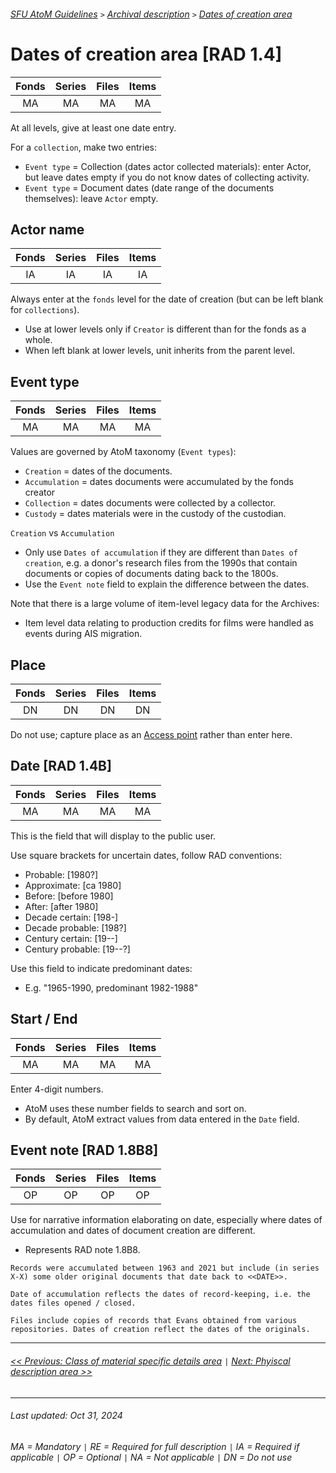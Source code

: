 ###### [SFU AtoM Guidelines](../README.md) `>` [Archival description](overview.md) `>` [Dates of creation area](overview.md#dates-of-creation-area)

# Dates of creation area [RAD 1.4]
| Fonds 	| Series 	| Files 	| Items 	|
|:-----:	|:------:	|:-----:	|:-----:	|
|   MA    |   MA    |   MA  	|   MA  	|

At all levels, give at least one date entry.

For a `collection`, make two entries:
- `Event type` = Collection (dates actor collected materials): enter Actor, but leave dates empty if you do not know dates of collecting activity.
- `Event type` = Document dates (date range of the documents themselves): leave `Actor` empty.

## Actor name
| Fonds 	| Series 	| Files 	| Items 	|
|:-----:	|:------:	|:-----:	|:-----:	|
|   IA    |   IA    |   IA  	|   IA  	|

Always enter at the `fonds` level for the date of creation (but can be left blank for `collections`).
- Use at lower levels only if `Creator` is different than for the fonds as a whole.
- When left blank at lower levels, unit inherits from the parent level.

## Event type
| Fonds 	| Series 	| Files 	| Items 	|
|:-----:	|:------:	|:-----:	|:-----:	|
|   MA    |   MA    |   MA  	|   MA  	|

Values are governed by AtoM taxonomy (`Event types`):
- `Creation` = dates of the documents.
- `Accumulation` = dates documents were accumulated by the fonds creator
- `Collection` = dates documents were collected by a collector.
- `Custody` = dates materials were in the custody of the custodian.

`Creation` vs `Accumulation`
- Only use `Dates of accumulation` if they are different than `Dates of creation`, e.g. a donor's research files from the 1990s that contain documents or copies of documents dating back to the 1800s.
- Use the `Event note` field to explain the difference between the dates.

Note that there is a large volume of item-level legacy data for the Archives:
- Item level data relating to production credits for films were handled as events during AIS migration.

## Place
| Fonds 	| Series 	| Files 	| Items 	|
|:-----:	|:------:	|:-----:	|:-----:	|
|   DN    |   DN    |   DN  	|   DN  	|

Do not use; capture place as an [Access point](access-points.md) rather than enter here.

## Date [RAD 1.4B]
| Fonds 	| Series 	| Files 	| Items 	|
|:-----:	|:------:	|:-----:	|:-----:	|
|   MA    |   MA    |   MA  	|   MA  	|

This is the field that will display to the public user.

Use square brackets for uncertain dates, follow RAD conventions:
- Probable: [1980?]
- Approximate: [ca 1980]
- Before: [before 1980]
- After: [after 1980]
- Decade certain: [198-]
- Decade probable: [198?]
- Century certain: [19--]
- Century probable: [19--?]

Use this field to indicate predominant dates:
- E.g. "1965-1990, predominant 1982-1988"

## Start / End
| Fonds 	| Series 	| Files 	| Items 	|
|:-----:	|:------:	|:-----:	|:-----:	|
|   MA    |   MA    |   MA  	|   MA  	|

Enter 4-digit numbers.
- AtoM uses these number fields to search and sort on.
- By default, AtoM extract values from data entered in the `Date` field.

## Event note [RAD 1.8B8]
| Fonds 	| Series 	| Files 	| Items 	|
|:-----:	|:------:	|:-----:	|:-----:	|
|   OP    |   OP    |   OP  	|   OP  	|

Use for narrative information elaborating on date, especially where dates of accumulation and dates of document creation are different.
- Represents RAD note 1.8B8.

`Records were accumulated between 1963 and 2021 but include (in series X-X) some older original documents that date back to <<DATE>>.`

`Date of accumulation reflects the dates of record-keeping, i.e. the dates files opened / closed.`

`Files include copies of records that Evans obtained from various repositories. Dates of creation reflect the dates of the originals.`

---
###### [<< Previous: Class of material specific details area](class-material-specific-details.md) `|` [Next: Phyiscal description area >>](physical-description-area.md)

---
###### Last updated: Oct 31, 2024
###### MA = Mandatory `|` RE = Required for full description `|` IA = Required if applicable `|` OP = Optional `|` NA = Not applicable `|` DN = Do not use

